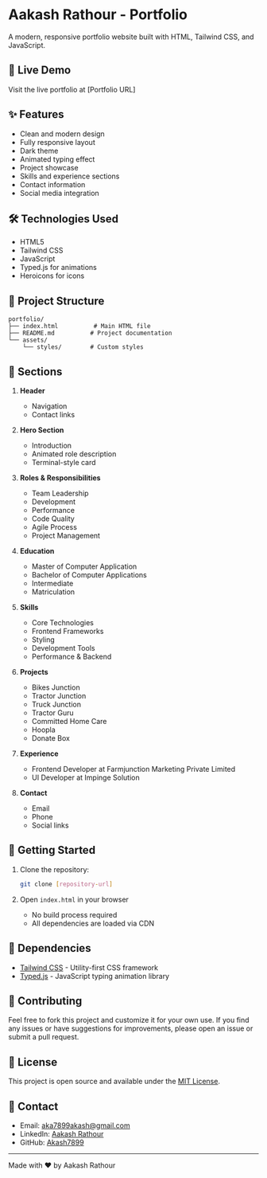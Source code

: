 # Aakash Rathour - Portfolio

A modern, responsive portfolio website built with HTML, Tailwind CSS, and JavaScript.

## 🚀 Live Demo

Visit the live portfolio at [Portfolio URL]

## ✨ Features

- Clean and modern design
- Fully responsive layout
- Dark theme
- Animated typing effect
- Project showcase
- Skills and experience sections
- Contact information
- Social media integration

## 🛠️ Technologies Used

- HTML5
- Tailwind CSS
- JavaScript
- Typed.js for animations
- Heroicons for icons

## 🔧 Project Structure

```
portfolio/
├── index.html          # Main HTML file
├── README.md          # Project documentation
└── assets/
    └── styles/        # Custom styles
```

## 📱 Sections

1. **Header**
   - Navigation
   - Contact links

2. **Hero Section**
   - Introduction
   - Animated role description
   - Terminal-style card

3. **Roles & Responsibilities**
   - Team Leadership
   - Development
   - Performance
   - Code Quality
   - Agile Process
   - Project Management

4. **Education**
   - Master of Computer Application
   - Bachelor of Computer Applications
   - Intermediate
   - Matriculation

5. **Skills**
   - Core Technologies
   - Frontend Frameworks
   - Styling
   - Development Tools
   - Performance & Backend

6. **Projects**
   - Bikes Junction
   - Tractor Junction
   - Truck Junction
   - Tractor Guru
   - Committed Home Care
   - Hoopla
   - Donate Box

7. **Experience**
   - Frontend Developer at Farmjunction Marketing Private Limited
   - UI Developer at Impinge Solution

8. **Contact**
   - Email
   - Phone
   - Social links

## 🚦 Getting Started

1. Clone the repository:
   ```bash
   git clone [repository-url]
   ```

2. Open `index.html` in your browser
   - No build process required
   - All dependencies are loaded via CDN

## 📝 Dependencies

- [Tailwind CSS](https://tailwindcss.com/) - Utility-first CSS framework
- [Typed.js](https://github.com/mattboldt/typed.js/) - JavaScript typing animation library

## 🤝 Contributing

Feel free to fork this project and customize it for your own use. If you find any issues or have suggestions for improvements, please open an issue or submit a pull request.

## 📄 License

This project is open source and available under the [MIT License](LICENSE).

## 👤 Contact

- Email: aka7899akash@gmail.com
- LinkedIn: [Aakash Rathour](https://www.linkedin.com/in/aakash-rathour-648b08165/)
- GitHub: [Akash7899](https://github.com/Akash7899)

---

Made with ❤️ by Aakash Rathour